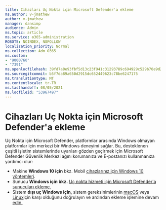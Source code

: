 ```yaml
---
title: Cihazları Uç Nokta için Microsoft Defender'a ekleme
ms.author: v-jmathew
author: v-jmathew
manager: dansimp
audience: Admin
ms.topic: article
ms.service: o365-administration
ROBOTS: NOINDEX, NOFOLLOW
localization_priority: Normal
ms.collection: Adm_O365
ms.custom:
- "9000760"
- "7391"
ms.openlocfilehash: 39fd7a0e93fbf5d13c23f941c31293789c694929c529b70e9d2a9558dc3f2874
ms.sourcegitcommit: b5f7da89a650d2915dc652449623c78be6247175
ms.translationtype: MT
ms.contentlocale: tr-TR
ms.lasthandoff: 08/05/2021
ms.locfileid: "53967497"
---
```

# <a name="onboard-devices-to-microsoft-defender-for-endpoint"></a>Cihazları Uç Nokta için Microsoft Defender'a ekleme

Uç Nokta için Microsoft Defender, platformlar arasında Windows olmayan platformlar için merkezi bir Windows deneyimi sağlar. Bu, desteklenen çeşitli işletim sistemlerinde uyarıları gözden geçirmek için Microsoft Defender Güvenlik Merkezi ağını korumanıza ve E-postanızı kullanmanıza yardımcı olur:

- Makine **Windows 10 için** bkz. Mobil [cihazlarınız için Windows 10 yöntemleri](https://go.microsoft.com/fwlink/?linkid=2143460).
- Sunucu **Windows için bkz.** [Uç nokta hizmeti için Microsoft Defender'a sunucuları ekleme.](https://go.microsoft.com/fwlink/?linkid=2143627)
- Sistem **dışı uç Windows için**, sistem gereksinimlerinin [macOS](https://go.microsoft.com/fwlink/?linkid=2143461) veya [Linux](https://go.microsoft.com/fwlink/?linkid=2143462)için karşı olduğunu doğrulayın ve ardından ekleme işlemine devam [edin.](https://go.microsoft.com/fwlink/?linkid=2143628)
